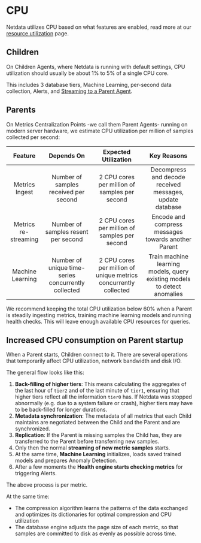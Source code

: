 # CPU

Netdata utilizes CPU based on what features are enabled, read more at our [resource utilization](/docs/netdata-agent/sizing-netdata-agents/README.md) page.

## Children

On Children Agents, where Netdata is running with default settings, CPU utilization should usually be about 1% to 5% of a single CPU core.

This includes 3 database tiers, Machine Learning, per-second data collection, Alerts, and [Streaming to a Parent Agent](/docs/observability-centralization-points/metrics-centralization-points/README.md).

## Parents

On Metrics Centralization Points -we call them Parent Agents- running on modern server hardware, we estimate CPU utilization per million of samples collected per second:

|       Feature        |                     Depends On                      |                       Expected Utilization                       |                               Key Reasons                                |
|:--------------------:|:---------------------------------------------------:|:----------------------------------------------------------------:|:------------------------------------------------------------------------:|
|    Metrics Ingest    |        Number of samples received per second        |          2 CPU cores per million of samples per second           |         Decompress and decode received messages, update database         |
| Metrics re-streaming |         Number of samples resent per second         |          2 CPU cores per million of samples per second           |       Encode and compress messages towards another Parent        |
|   Machine Learning   | Number of unique time-series concurrently collected | 2 CPU cores per million of unique metrics concurrently collected | Train machine learning models, query existing models to detect anomalies |

We recommend keeping the total CPU utilization below 60% when a Parent is steadily ingesting metrics, training machine learning models and running health checks. This will leave enough available CPU resources for queries.

## Increased CPU consumption on Parent startup

When a Parent starts, Children connect to it. There are several operations that temporarily affect CPU utilization, network bandwidth and disk I/O.

The general flow looks like this:

1. **Back-filling of higher tiers**: This means calculating the aggregates of the last hour of `tier2` and of the last minute of `tier1`, ensuring that higher tiers reflect all the information `tier0` has. If Netdata was stopped abnormally (e.g. due to a system failure or crash), higher tiers may have to be back-filled for longer durations.
2. **Metadata synchronization**: The metadata of all metrics that each Child maintains are negotiated between the Child and the Parent and are synchronized.
3. **Replication**: If the Parent is missing samples the Child has, they are transferred to the Parent before transferring new samples.
4. Only then the normal **streaming of new metric samples** starts.
5. At the same time, **Machine Learning** initializes, loads saved trained models and prepares Anomaly Detection.
6. After a few moments the **Health engine starts checking metrics** for triggering Alerts.

The above process is per metric.

At the same time:

- The compression algorithm learns the patterns of the data exchanged and optimizes its dictionaries for optimal compression and CPU utilization
- The database engine adjusts the page size of each metric, so that samples are committed to disk as evenly as possible across time.
